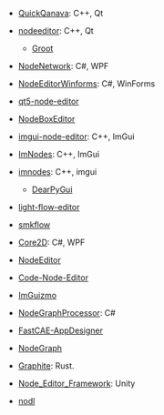 - [QuickQanava](https://github.com/cneben/QuickQanava): C++, Qt

- [nodeeditor](https://github.com/paceholder/nodeeditor): C++, Qt
  
  - [Groot](https://github.com/BehaviorTree/Groot/tree/master/QtNodeEditor)

- [NodeNetwork](https://github.com/Wouterdek/NodeNetwork): C#, WPF

- [NodeEditorWinforms](https://github.com/komorra/NodeEditorWinforms): C#, WinForms

- [qt5-node-editor](https://github.com/nwaniek/qt5-node-editor)

- [NodeBoxEditor](https://github.com/rubenwardy/NodeBoxEditor)

- [imgui-node-editor](https://github.com/thedmd/imgui-node-editor): C++, ImGui

- [ImNodes](https://github.com/rokups/ImNodes): C++, ImGui

- [imnodes](https://github.com/Nelarius/imnodes): C++, imgui
  
  - [DearPyGui](https://github.com/hoffstadt/DearPyGui)

- [light-flow-editor](https://github.com/ArthurSonzogni/light-flow-editor)

- [smkflow](https://github.com/ArthurSonzogni/smkflow)

- [Core2D](https://github.com/wieslawsoltes/Core2D): C#, WPF

- [NodeEditor](https://github.com/wieslawsoltes/NodeEditor)

- [Code-Node-Editor](https://github.com/simeonradivoev/Code-Node-Editor)

- [ImGuizmo](https://github.com/CedricGuillemet/ImGuizmo)

- [NodeGraphProcessor](https://github.com/alelievr/NodeGraphProcessor): C#

- [FastCAE-AppDesigner](https://github.com/czyt1988/FastCAE-AppDesigner)

- [NodeGraph](https://github.com/lifeisforu/NodeGraph)

- [Graphite](https://github.com/GraphiteEditor/Graphite): Rust.

- [Node_Editor_Framework](https://github.com/Seneral/Node_Editor_Framework): Unity

- [nodl](https://github.com/emilwidlund/nodl)
